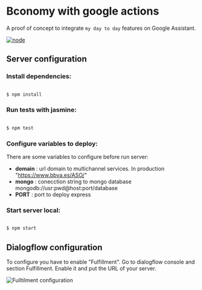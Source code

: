 # Bconomy with google actions

A proof of concept to integrate `my day to day` features on Google Assistant.
  

[![node](https://img.shields.io/badge/node-10.x-brightgreen.svg)]()

## Server configuration
  
### Install dependencies:
```bash

$ npm install

```
  

### Run tests with jasmine:

  

```bash

$ npm test

```

  

### Configure variables to deploy:

  

There are some variables to configure before run server:

  

 - **domain** : url domain to multichannel services. In production "https://www.bbva.es/ASO/"
 - **mongo** : conecction string to mongo database mongodb://usr:pwd@host:port/database
 - **PORT** : port to deploy express

  

### Start server local:

  

```bash

$ npm start

```

## Dialogflow configuration

To configure you have to enable "Fulfillment". Go to dialogflow console and section Fulfillment. Enable it and put the URL of your server.

![Fulltilment configuration](https://snag.gy/3ocQNs.jpg)


